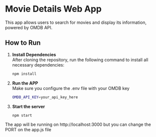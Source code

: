 # Movie Details Web App

This app allows users to search for movies and display its information, powered by OMDB API.

## How to Run

1. **Install Dependencies**  
   After cloning the repository, run the following command to install all necessary dependencies:
   ```bash
   npm install
   
2. **Run the APP**  
   Make sure you configure the .env file with your OMDB key
   ```bash
   OMDB_API_KEY=your_api_key_here
   
3. **Start the server**  
   ```bash
   npm start

The app will be running on http://localhost:3000 but you can change the PORT on the app.js file
